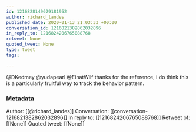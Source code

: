 ```yaml
---
id: 1216828149629181952
author: richard_landes
published_date: 2020-01-13 21:03:33 +00:00
conversation_id: 1216821382862032896
in_reply_to: 1216824206765088768
retweet: None
quoted_tweet: None
type: tweet
tags:

---
```


@DKedmey @yudapearl @EinatWilf thanks for the reference, i do think this is a particularly fruitful way to track the behavior pattern.

### Metadata

Author: [[@richard_landes]]
Conversation: [[conversation-1216821382862032896]]
In reply to: [[1216824206765088768]]
Retweet of: [[None]]
Quoted tweet: [[None]]
